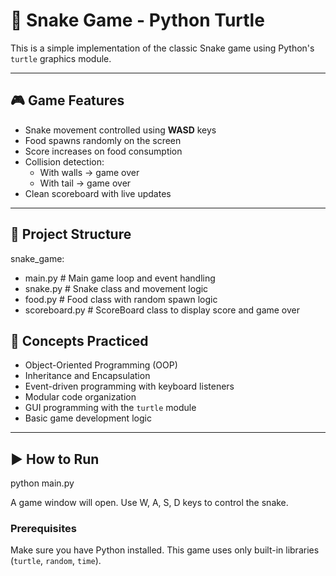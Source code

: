 # 🐍 Snake Game - Python Turtle

This is a simple implementation of the classic Snake game using Python's `turtle` graphics module. 

---

## 🎮 Game Features

- Snake movement controlled using **WASD** keys
- Food spawns randomly on the screen
- Score increases on food consumption
- Collision detection:
  - With walls → game over
  - With tail → game over
- Clean scoreboard with live updates

---

## 📁 Project Structure

snake_game:

- main.py # Main game loop and event handling
- snake.py # Snake class and movement logic
- food.py # Food class with random spawn logic
- scoreboard.py # ScoreBoard class to display score and game over

## 🧠 Concepts Practiced

- Object-Oriented Programming (OOP)
- Inheritance and Encapsulation
- Event-driven programming with keyboard listeners
- Modular code organization
- GUI programming with the `turtle` module
- Basic game development logic

---

## ▶️ How to Run
python main.py

A game window will open. Use W, A, S, D keys to control the snake.

### Prerequisites

Make sure you have Python installed. This game uses only built-in libraries (`turtle`, `random`, `time`).
